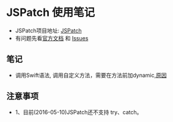 # JSPatch 使用笔记
* JSPatch项目地址: [JSPatch](https://github.com/bang590/JSPatch)        
* 有问题先看[官方文档](https://github.com/bang590/JSPatch/wiki) 和 [Issues](https://github.com/bang590/JSPatch/issues)      





## 笔记      
* 调用Swift语法, 调用自定义方法，需要在方法前加dynamic,[原因](http://mp.weixin.qq.com/s?__biz=MzA3ODg4MDk0Ng==&mid=403153173&idx=1&sn=c631f95b28a0eb4b842a9494e43a30e5#rd)    







## 注意事项
* 1、目前(2016-05-10)JSPatch还不支持 try、catch。

